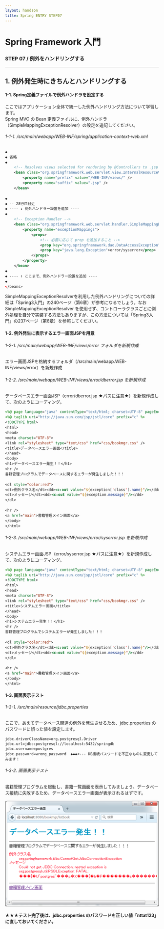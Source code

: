 ```yaml
---
layout: handson
title: Spring ENTRY STEP07
---
```


# Spring Framework 入門
### STEP 07 / 例外をハンドリングする
***

## 1. 例外発生時にきちんとハンドリングする
#### 1-1. Spring定義ファイルで例外ハンドラを設定する
ここではアプリケーション全体で統一した例外ハンドリング方法について学習します。  
Spring MVC の Bean 定義ファイルに、例外ハンドラ（SimpleMappingExceptionResolver）の設定を追記してください。

###### 1-1-1. /src/main/webapp/WEB-INF/spring/application-context-web.xml
```xml
◆
◆ 省略
◆
	<!-- Resolves views selected for rendering by @Controllers to .jsp resources in the /WEB-INF/views directory -->
	<bean class="org.springframework.web.servlet.view.InternalResourceViewResolver">
		<property name="prefix" value="/WEB-INF/views/" />
		<property name="suffix" value=".jsp" />
	</bean>

◆
◆ -- 28行目付近
◆ ---- ↓ 例外ハンドラー設置を追加 ----
◆
	<!-- Exception Handler -->
	<bean class="org.springframework.web.servlet.handler.SimpleMappingExceptionResolver">
		<property name="exceptionMappings">
			<props>
				<!-- 必要に応じて prop を追加すること -->
				<prop key="org.springframework.dao.DataAccessException">error/dberror</prop>
				<prop key="java.lang.Exception">error/syserror</prop>
			</props>
		</property>
	</bean>
◆
◆ ---- ↑ ここまで、例外ハンドラー設置を追加 ----
◆
</beans>
```

SimpleMappingExceptionResolverを利用した例外ハンドリングについての詳細は「Spring3入門」の240ページ（第6章）が参考になるでしょう。なお SimpleMappingExceptionResolver を使用せず、コントローラクラスごとに例外処理を自分で実装する方法もありますが、この方法については「Spring3入門」の237ページ（第6章）を参照してください。

#### 1-2. 例外発生に表示するエラー画面JSPを用意
###### 1-2-1. /src/main/webapp/WEB-INF/views/error フォルダを新規作成
エラー画面JSPを格納するフォルダ（/src/main/webapp.WEB-INF/views/error）を新規作成

###### 1-2-2. /src/main/webapp/WEB-INF/views/error/dberror.jsp を新規作成
データベースエラー画面JSP（error/dberror.jsp ★パスに注意★）を新規作成して、次のようにコーディング。
```jsp
<%@ page language="java" contentType="text/html; charset=UTF-8" pageEncoding="UTF-8"%>
<%@ taglib uri="http://java.sun.com/jsp/jstl/core" prefix="c" %>
<!DOCTYPE html>
<html>
<head>
<meta charset="UTF-8">
<link rel="stylesheet" type="text/css" href="css/bookmgr.css" />
<title>データベースエラー画面</title>
</head>
<body>
<h1>データベースエラー発生！！</h1>
<hr />
書籍管理プログラムでデータベースに関するエラーが発生しました！！！

<dl style="color:red">
<dt>例外クラス名</dt><dd><c:out value="${exception['class'].name}"/></dd>
<dt>メッセージ</dt><dd><c:out value="${exception.message}"/></dd>
</dl>

<hr />
<a href="main">書籍管理メイン画面</a> 
</body>
</html>
```
###### 1-2-3. /src/main/webapp/WEB-INF/views/error/syserror.jsp を新規作成
システムエラー画面JSP（error/syserror.jsp ★パスに注意★）を新規作成して、次のようにコーディング。
```jsp
<%@ page language="java" contentType="text/html; charset=UTF-8" pageEncoding="UTF-8"%>
<%@ taglib uri="http://java.sun.com/jsp/jstl/core" prefix="c" %>
<!DOCTYPE html>	
<html>
<head>
<meta charset="UTF-8">
<link rel="stylesheet" type="text/css" href="css/bookmgr.css" />
<title>システムエラー画面</title>
</head>
<body>
<h1>システムエラー発生！！</h1>
<hr />
書籍管理プログラムでシステムエラーが発生しました！！！

<dl style="color:red">
<dt>例外クラス名</dt><dd><c:out value="${exception['class'].name}"/></dd>
<dt>メッセージ</dt><dd><c:out value="${exception.message}"/></dd>
</dl>

<hr />
<a href="main">書籍管理メイン画面</a> 
</body>
</html>
```

#### 1-3. 画面表示テスト
###### 1-3-1. /src/main/resource/jdbc.properties 
ここで、あえてデータベース関連の例外を発生させるため、jdbc.properties のパスワードに誤った値を設定します。

```
jdbc.driverClassName=org.postgresql.Driver
jdbc.url=jdbc:postgresql://localhost:5432/springdb
jdbc.username=postgres
jdbc.password=wrong_password  ◆◆◆<--- DB接続パスワードを不正なものに変更してみます！
```

###### 1-3-2. 画面表示テスト
書籍管理プログラムを起動し、書籍一覧画面を表示してみましょう。データベース接続に失敗するため、データベースエラー画面が表示されるはずです。

![dbError Image](/images/step7-1.png "dbError Image")

★★★**テスト完了後は、jdbc.properties のパスワードを正しい値「nttat123」に直しておいてください。**
